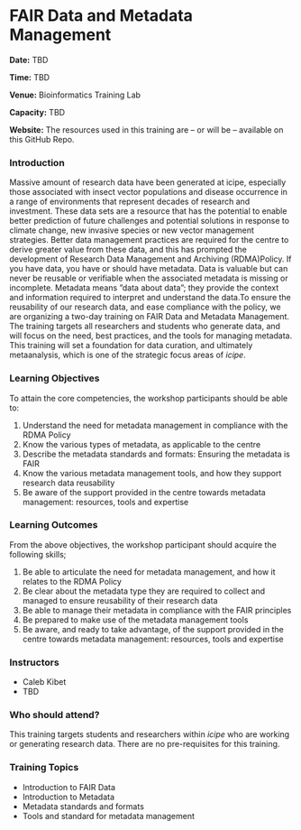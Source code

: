 # FAIR Data and Metadata Management

**Date:** TBD

**Time:** TBD

**Venue:** Bioinformatics Training Lab

**Capacity:** TBD

**Website:** The resources used in this training are – or will be – available on this GitHub Repo.

### Introduction
Massive amount of research data have been generated at icipe, especially those associated with insect vector populations and disease occurrence in a range of environments that represent decades of research and investment. These data sets are a resource that has the potential to enable better prediction of future challenges and potential solutions in response to climate change, new invasive species or new vector management strategies. Better data management practices are required for the centre to derive greater value from these data, and this has prompted the development of Research Data Management and Archiving (RDMA)Policy. If you have data, you have or should have metadata. Data is valuable but can never be reusable or verifiable when the associated metadata is missing or incomplete. Metadata means ”data about data”; they provide the context and information required to interpret and understand the data.To ensure the reusability of our research data, and ease compliance with the policy, we are organizing a two-day training on FAIR Data and Metadata Management. The training targets all researchers and students who generate data, and will focus on the need, best practices, and the tools for managing metadata. This training will set a foundation for data curation, and ultimately metaanalysis, which is one of the strategic focus areas of *icipe*. 


### Learning Objectives
To attain the core competencies, the workshop participants should be able to:
1. Understand the need for metadata management in compliance with the RDMA Policy 
2. Know the various types of metadata, as applicable to the centre
3. Describe the metadata standards and formats: Ensuring the metadata is FAIR
4. Know the various metadata management tools, and how they support research data reusability
5. Be aware of the support provided in the centre towards metadata management: resources, tools and expertise


### Learning Outcomes
From the above objectives, the workshop participant should acquire the following skills;
1. Be able to articulate the need for metadata management, and how it relates to the RDMA Policy 
2. Be clear about the metadata type they are required to collect and managed to ensure reusability of their research data
3. Be able to manage their metadata in compliance with the FAIR principles
4. Be prepared to make use of the metadata management tools
5. Be aware, and ready to take advantage,  of the support provided in the centre towards metadata management: resources, tools and expertise

### Instructors
- Caleb Kibet
- TBD
### Who should attend?

This training targets students and researchers within *icipe* who are working or generating research data. There are no pre-requisites for this training. 

### Training Topics
- Introduction to FAIR Data
- Introduction to Metadata
- Metadata standards and formats
- Tools and standard for metadata management
